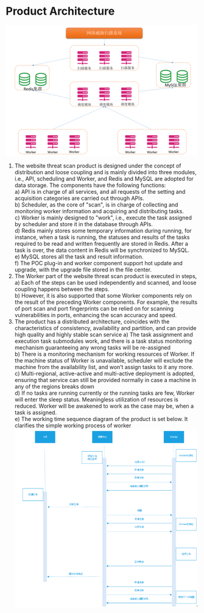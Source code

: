 # Product Architecture

![](../../../../image/Website-Threat-Inspector/webscan1.png)

1. 	 The website threat scan product is designed under the concept of distribution and loose coupling and is mainly divided into three modules, i.e., API, scheduling and Worker, and Redis and MySQL are adopted for data storage. The components have the following functions:  
a) 	 API is in charge of all services, and all requests of the setting and acquisition categories are carried out through APIs.  
b) 	 Scheduler, as the core of "scan", is in charge of collecting and monitoring worker information and acquiring and distributing tasks.  
c) 	Worker is mainly designed to "work", i.e., execute the task assigned by scheduler and store it in the database through APIs.  
d) 	 Redis mainly stores some temporary information during running, for instance, when a task is running, the statuses and results of the tasks required to be read and written frequently are stored in Redis. After a task is over, the data content in Redis will be synchronized to MySQL.  
e) 	 MySQL stores all the task and result information.  
f) 	 The POC plug-in and worker component support hot update and upgrade, with the upgrade file stored in the file center.  
2. 	 The Worker part of the website threat scan product is executed in steps,  
a) 	 Each of the steps can be used independently and scanned, and loose coupling happens between the steps.  
b) 	 However, it is also supported that some Worker components rely on the result of the preceding Worker components. For example, the results of port scan and port fingerprints can be relied on for scanning vulnerabilities in ports, enhancing the scan accuracy and speed.   
3. 	 The product has a distributed architecture, coincides with the characteristics of consistency, availability and partition, and can provide high quality and highly stable scan service
a) 	The task assignment and execution task submodules work, and there is a task status monitoring mechanism guaranteeing any wrong tasks will be re-assigned  
b)	 There is a monitoring mechanism for working resources of Worker. If the machine status of Worker is unavailable, scheduler will exclude the machine from the availability list, and won’t assign tasks to it any more.  
c)	 Multi-regional, active-active and multi-active deployment is adopted, ensuring that service can still be provided normally in case a machine in any of the regions breaks down  
d)	 If no tasks are running currently or the running tasks are few, Worker will enter the sleep status. Meaningless utilization of resources is reduced. Worker will be awakened to work as the case may be, when a task is assigned.  
e)	 The working time sequence diagram of the product is set below. It clarifies the simple working process of worker  
![](../../../../image/Website-Threat-Inspector/webscan2.png)
